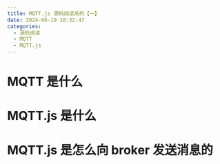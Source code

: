 ```yaml
---
title: MQTT.js 源码阅读系列【一】
date: 2024-06-19 18:32:47
categories:
  - 源码阅读
  - MQTT
  - MQTT.js
---
```


# MQTT 是什么
# MQTT.js 是什么
# MQTT.js 是怎么向 broker 发送消息的